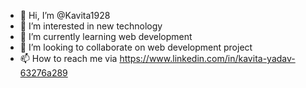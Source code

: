 - 👋 Hi, I’m @Kavita1928
- 👀 I’m interested in new technology
- 🌱 I’m currently learning web development
- 💞️ I’m looking to collaborate on web development project
- 📫 How to reach me via https://www.linkedin.com/in/kavita-yadav-63276a289


<!---
Kavita1928/Kavita1928 is a ✨ special ✨ repository because its `README.md` (this file) appears on your GitHub profile.
You can click the Preview link to take a look at your changes.
--->
